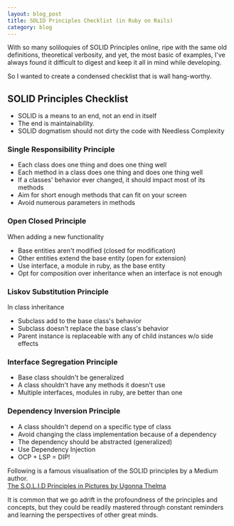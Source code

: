 ```yaml
---
layout: blog_post
title: SOLID Principles Checklist (in Ruby on Rails)
category: blog
---
```


With so many soliloquies of SOLID Principles online, ripe with the same old definitions, theoretical verbosity, and yet, the most basic of examples, I've always found it difficult to digest and keep it all in mind while developing.

So I wanted to create a condensed checklist that is wall hang-worthy.

## SOLID Principles Checklist

- SOLID is a means to an end, not an end in itself
- The end is maintainability.
- SOLID dogmatism should not dirty the code with Needless Complexity

### Single Responsibility Principle

- Each class does one thing and does one thing well
- Each method in a class does one thing and does one thing well
- If a classes' behavior ever changed, it should impact most of its methods
- Aim for short enough methods that can fit on your screen
- Avoid numerous parameters in methods

### Open Closed Principle

When adding a new functionality  
- Base entities aren't modified (closed for modification)
- Other entities extend the base entity (open for extension)
- Use interface, a module in ruby, as the base entity
- Opt for composition over inheritance when an interface is not enough

### Liskov Substitution Principle

In class inheritance
- Subclass add to the base class's behavior
- Subclass doesn't replace the base class's behavior
- Parent instance is replaceable with any of child instances w/o side effects

### Interface Segregation Principle

- Base class shouldn't be generalized
- A class shouldn't have any methods it doesn't use
- Multiple interfaces, modules in ruby, are better than one

### Dependency Inversion Principle

- A class shouldn't depend on a specific type of class
- Avoid changing the class implementation because of a dependency
- The dependency should be abstracted (generalized)
- Use Dependency Injection
- OCP + LSP = DIP!


Following is a famous visualisation of the SOLID principles by a Medium author.  
[The S.O.L.I.D Principles in Pictures by Ugonna Thelma](https://medium.com/backticks-tildes/the-s-o-l-i-d-principles-in-pictures-b34ce2f1e898)

It is common that we go adrift in the profoundness of the principles and concepts, but they could be readily mastered through constant reminders and learning the perspectives of other great minds.  
